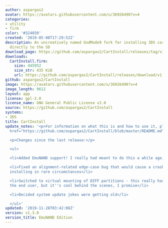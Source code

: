 ```yaml
---
author: aspargas2
avatar: https://avatars.githubusercontent.com/u/36926490?v=4
categories:
- utility
- firm
color: '#324039'
created: '2019-05-08T17:29:52Z'
description: An uncreatively named GodMode9 fork for installing 3DS cartridge games
  directly to the SD
download_page: https://github.com/aspargas2/CartInstall/releases/tag/v1.3.0
downloads:
  CartInstall.firm:
    size: 445952
    size_str: 435 KiB
    url: https://github.com/aspargas2/CartInstall/releases/download/v1.3.0/CartInstall.firm
github: aspargas2/CartInstall
image: https://avatars.githubusercontent.com/u/36926490?v=4
image_length: 9612
layout: app
license: gpl-2.0
license_name: GNU General Public License v2.0
source: https://github.com/aspargas2/CartInstall
systems:
- 3DS
title: CartInstall
update_notes: '<p>For information on what this is and how to use it, please see <a
  href="https://github.com/aspargas2/CartInstall/blob/master/README.md">the readme</a>.</p>

  <p>Changes since the last release:</p>

  <ul>

  <li>Added EmuNAND support! I really had meant to do this a while ago, and forgot</li>

  <li>Fixed an alignment-related edge-case bug that would cause a crash on boot after
  installing in rare circumstances</li>

  <li>Switched to virtual mounting of DIFF partitions - this really has no use to
  the end user, but it''s cool behind the scenes, I promise</li>

  <li>Decided system update jokes were getting old</li>

  </ul>'
updated: '2019-11-28T03:42:08Z'
version: v1.3.0
version_title: EmuNAND Edition
---
```

